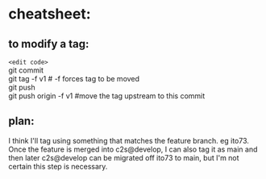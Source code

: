 
# cheatsheet:

## to modify a tag:
`<edit code>`  
git commit  
git tag -f v1    # -f forces tag to be moved  
git push  
git push origin -f v1  #move the tag upstream to this commit


## plan:
I think I'll tag using something that matches the feature branch. eg ito73.
Once the feature is merged into c2s@develop, I can also tag it as main and then
later c2s@develop can be migrated off ito73 to main, but I'm not certain this step is necessary.
